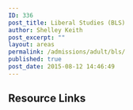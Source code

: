 ```yaml
---
ID: 336
post_title: Liberal Studies (BLS)
author: Shelley Keith
post_excerpt: ""
layout: areas
permalink: /admissions/adult/bls/
published: true
post_date: 2015-08-12 14:46:49
---
```


<!-- Types Custom Fields: -->

<!-- resource-links -->
<h2>Resource Links</h2>
<!-- End resource-links -->

<!-- End Types Custom Fields -->